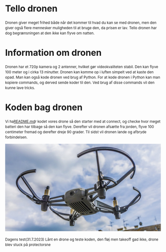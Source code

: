 # Tello dronen
<small> Dronen giver meget frihed både når det kommer til hvad du kan se med dronen, men den giver også flere mennesker muligheden til at bruge den, da prisen er lav. Tello dronen har dog begrænsningen at den ikke kan flyve om natten. </small>

# Information om  dronen
<small> Dronen har et 720p kamera og 2 antenner, hvilket gør videokvaliteten stabil. Den kan flyve 100 meter og i cirka 13 minutter. Dronen kan komme op i luften simpelt ved at kaste den opad. Man kan også kode dronen ved brug af Python. For at kode dronen i Python kan man kopiere commands, og derved sende koder til den. Ved brug af disse commands vil den kunne lave tricks. </small>

# Koden bag dronen
<small> Vi ha[README.md](README.md)r kodet vores drone så den starter med at connect, og checke hvor meget batteri den har tilbage så den kan flyve. Derefter vil dronen afsætte fra jorden, flyve 100 centimeter fremad og derefter dreje 90 grader. Til sidst vil dronen lande og afbryde forbindelsen. </small>

![tellodrone.jpeg](Billeder%2Ftellodrone.jpeg)

<small> Dagens test(31.7.2023) Lånt en drone og teste koden, den fløj men takeoff gad ikke, drone blev stuck på protectorsne </small>

